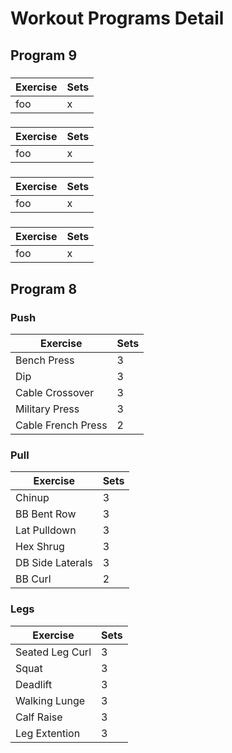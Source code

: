 # Workout Programs Detail

## Program 9

### 

| Exercise           | Sets |
| ------------------ | ---- |
| foo                | x    |

### 

| Exercise           | Sets |
| ------------------ | ---- |
| foo                | x    |

### 

| Exercise           | Sets |
| ------------------ | ---- |
| foo                | x    |

### 

| Exercise           | Sets |
| ------------------ | ---- |
| foo                | x    |

## Program 8

### Push

| Exercise           | Sets |
| ------------------ | ---- |
| Bench Press        | 3    |
| Dip                | 3    |
| Cable Crossover    | 3    |
| Military Press     | 3    |
| Cable French Press | 2    |

### Pull

| Exercise         | Sets |
| ---------------- | ---- |
| Chinup           | 3    |
| BB Bent Row      | 3    |
| Lat Pulldown     | 3    |
| Hex Shrug        | 3    |
| DB Side Laterals | 3    |
| BB Curl          | 2    |

### Legs

| Exercise        | Sets |
| --------------- | ---- |
| Seated Leg Curl | 3    |
| Squat           | 3    |
| Deadlift        | 3    |
| Walking Lunge   | 3    |
| Calf Raise      | 3    |
| Leg Extention   | 3    |
